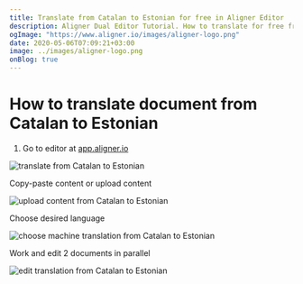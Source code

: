 ```yaml
---
title: Translate from Catalan to Estonian for free in Aligner Editor
description: Aligner Dual Editor Tutorial. How to translate for free from Catalan to Estonian. Aligner is multilingual document management platform. 
ogImage: "https://www.aligner.io/images/aligner-logo.png"
date: 2020-05-06T07:09:21+03:00
image: ../images/aligner-logo.png
onBlog: true
---
```


# How to translate document from Catalan to Estonian

1. Go to editor at [app.aligner.io](https://app.aligner.io "Aligner App web page")

![translate from Catalan to Estonian](../aligner-blank-editor.png "translate from Catalan to Estonian")

Copy-paste content or upload content

![upload content from Catalan to Estonian](../aligner-uploaded-document.png "upload content from Catalan to Estonian")

Choose desired language

![choose machine translation from Catalan to Estonian](../aligner-language-dropdown.png "choose machine translation from Catalan to Estonian")

Work and edit 2 documents in parallel

![edit translation from Catalan to Estonian](../aligner-double-sitded-editor.png "edit translation from Catalan to Estonian")

